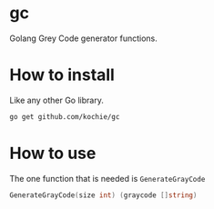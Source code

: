 # gc
Golang Grey Code generator functions.

# How to install
Like any other Go library.

```bash
go get github.com/kochie/gc
```

# How to use
The one function that is needed is `GenerateGrayCode`

```go
GenerateGrayCode(size int) (graycode []string)
```
